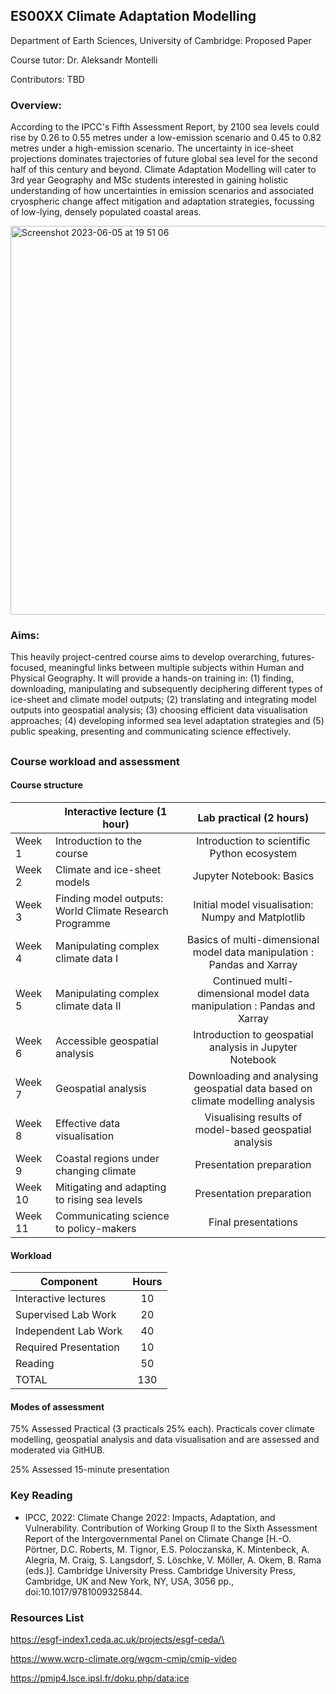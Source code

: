 ## ES00XX Climate Adaptation Modelling

Department of Earth Sciences, University of Cambridge: Proposed Paper

Course tutor: Dr. Aleksandr Montelli

Contributors: TBD
     
     
### Overview:
According to the IPCC's Fifth Assessment Report, by 2100 sea levels could rise by 0.26 to 0.55 metres under a low-emission scenario and 0.45 to 0.82 metres under a high-emission scenario. The uncertainty in ice-sheet projections dominates trajectories of future global sea level for the second half of this century and beyond. Climate Adaptation Modelling will cater to 3rd year Geography and MSc students interested in gaining holistic understanding of how uncertainties in emission scenarios and associated cryospheric change affect mitigation and adaptation strategies, focussing of low-lying, densely populated coastal areas.

<img width="622" alt="Screenshot 2023-06-05 at 19 51 06" src="https://github.com/sashamontelli/Climate-Adaptation-Modelling-Course/assets/31952369/e7343797-4cde-4324-b4ec-1e20982a5dc6">

### Aims:
This heavily project-centred course aims to develop overarching, futures-focused, meaningful links between multiple subjects within Human and Physical Geography. It will provide a hands-on training in: (1) finding, downloading, manipulating and subsequently deciphering different types of ice-sheet and climate model outputs; (2) translating and integrating model outputs into geospatial analysis; (3) choosing efficient data visualisation approaches; (4) developing informed sea level adaptation strategies and (5) public speaking, presenting and communicating science effectively.
## 

### <a name="workload">Course workload and assessment</a>

#### Course structure


|  | Interactive lecture (1 hour) | Lab practical (2 hours) |
| -------------------|  -------------------| :-----------------: |
| Week 1 | Introduction to the course | Introduction to scientific Python ecosystem  |  
| Week 2 | Climate and ice-sheet models | Jupyter Notebook: Basics |
| Week 3 | Finding model outputs: World Climate Research Programme | Initial model visualisation: Numpy and Matplotlib |
| Week 4 | Manipulating complex climate data I | Basics of multi-dimensional model data manipulation : Pandas and Xarray |
| Week 5 | Manipulating complex climate data II | Continued multi-dimensional model data manipulation : Pandas and Xarray |
| Week 6 | Accessible geospatial analysis  | Introduction to geospatial analysis in Jupyter Notebook |
| Week 7 | Geospatial analysis  | Downloading and analysing geospatial data based on climate modelling analysis |
| Week 8 | Effective data visualisation | Visualising results of model-based geospatial analysis |
| Week 9 | Coastal regions under changing climate | Presentation preparation |
| Week 10 | Mitigating and adapting to rising sea levels | Presentation preparation |
| Week 11 | Communicating science to policy-makers | Final presentations |



#### Workload

|Component 	|Hours|
|-------  | :--------:|
|Interactive lectures | 10 |
|Supervised Lab Work  |	20|
|Independent Lab Work  |	40|
|Required Presentation |	10|
|Reading 	| 50 |
|TOTAL |	130|





#### Modes of assessment

75% Assessed Practical (3 practicals 25% each). Practicals cover climate modelling, geospatial analysis and data visualisation and are assessed and moderated via GitHUB.

25% Assessed 15-minute presentation




### <a name="Key Reading">Key Reading</a>

- IPCC, 2022: Climate Change 2022: Impacts, Adaptation, and Vulnerability. Contribution of Working Group II to the Sixth Assessment Report of the Intergovernmental Panel on Climate Change [H.-O. Pörtner, D.C. Roberts, M. Tignor, E.S. Poloczanska, K. Mintenbeck, A. Alegría, M. Craig, S. Langsdorf, S. Löschke, V. Möller, A. Okem, B. Rama (eds.)]. Cambridge University Press. Cambridge University Press, Cambridge, UK and New York, NY, USA, 3056 pp., doi:10.1017/9781009325844.


### <a name="Resources">Resources List</a>

https://esgf-index1.ceda.ac.uk/projects/esgf-ceda/\

https://www.wcrp-climate.org/wgcm-cmip/cmip-video

https://pmip4.lsce.ipsl.fr/doku.php/data:ice
